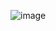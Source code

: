 
![image](https://github.com/vieiraadev/midias-sociais/assets/164572708/525018cc-1ed9-4798-a3a9-9fbf00a01333)
